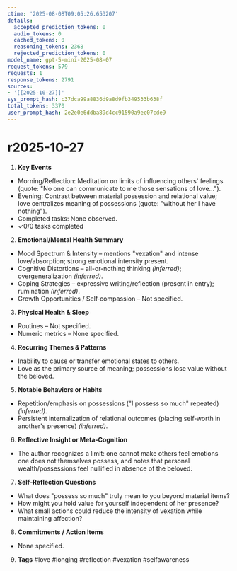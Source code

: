 ```yaml
---
ctime: '2025-08-08T09:05:26.653207'
details:
  accepted_prediction_tokens: 0
  audio_tokens: 0
  cached_tokens: 0
  reasoning_tokens: 2368
  rejected_prediction_tokens: 0
model_name: gpt-5-mini-2025-08-07
request_tokens: 579
requests: 1
response_tokens: 2791
sources:
- '[[2025-10-27]]'
sys_prompt_hash: c37dca99a8836d9a8d9fb349533b638f
total_tokens: 3370
user_prompt_hash: 2e2e0e6ddba89d4cc91590a9ec07cde9
---
```

# r2025-10-27

1. **Key Events**
- Morning/Reflection: Meditation on limits of influencing others' feelings (quote: "No one can communicate to me those sensations of love...").
- Evening: Contrast between material possession and relational value; love centralizes meaning of possessions (quote: "without her I have nothing").
- Completed tasks: None observed.
- ✓0/0 tasks completed

2. **Emotional/Mental Health Summary**
- Mood Spectrum & Intensity – mentions "vexation" and intense love/absorption; strong emotional intensity present.
- Cognitive Distortions – all-or-nothing thinking *(inferred)*; overgeneralization *(inferred)*.
- Coping Strategies – expressive writing/reflection (present in entry); rumination *(inferred)*.
- Growth Opportunities / Self‑compassion – Not specified.

3. **Physical Health & Sleep**
- Routines – Not specified.
- Numeric metrics – None specified.

4. **Recurring Themes & Patterns**
- Inability to cause or transfer emotional states to others.
- Love as the primary source of meaning; possessions lose value without the beloved.

5. **Notable Behaviors or Habits**
- Repetition/emphasis on possessions ("I possess so much" repeated) *(inferred)*.
- Persistent internalization of relational outcomes (placing self‑worth in another's presence) *(inferred)*.

6. **Reflective Insight or Meta‑Cognition**
- The author recognizes a limit: one cannot make others feel emotions one does not themselves possess, and notes that personal wealth/possessions feel nullified in absence of the beloved.

7. **Self‑Reflection Questions**
- What does "possess so much" truly mean to you beyond material items?
- How might you hold value for yourself independent of her presence?
- What small actions could reduce the intensity of vexation while maintaining affection?

8. **Commitments / Action Items**
- None specified.

9. **Tags**
#love #longing #reflection #vexation #selfawareness